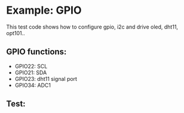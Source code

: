 # Example: GPIO

This test code shows how to configure gpio, i2c and drive oled, dht11, opt101..

## GPIO functions:

 * GPIO22: SCL 
 * GPIO21: SDA
 * GPIO23: dht11 signal port
 * GPIO34: ADC1

## Test:
